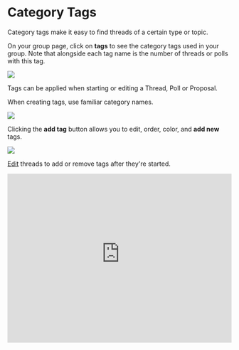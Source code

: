 # Category Tags

Category tags make it easy to find threads of a certain type or topic.

On your group page, click on **tags** to see the category tags used in your group.  Note that alongside each tag name is the number of threads or polls with this tag.

![](tags_views.png)

Tags can be applied when starting or editing a Thread, Poll or Proposal.

When creating tags, use familiar category names. 

![](category_tag_discussions.png)

Clicking the **add tag** button allows you to edit, order, color, and **add new** tags.

![](organize_with_category_tags.png)

[Edit](https://help.loomio.com/en/guides/getting_started/having_discussions/#keep-the-title-and-context-relevant) threads to add or remove tags after they're started.

<iframe width="100%" height="380px" src="https://www.youtube-nocookie.com/embed/ntauplSLsQE?rel=0" frameborder="0" allowfullscreen></iframe>
